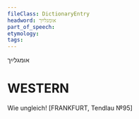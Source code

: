 ```yaml
---
fileClass: DictionaryEntry
headword: אומגלײַך
part_of_speech: 
etymology: 
tags: 
---
```

אומגלײַך

WESTERN
========

Wie ungleich!
[FRANKFURT, Tendlau №95]